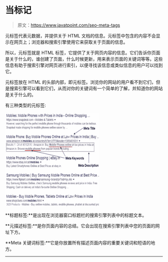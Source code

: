 # 当标记

> 原文：<https://www.javatpoint.com/seo-meta-tags>

元标签代表元数据，并提供关于 HTML 文档的信息。元标签中包含的内容不会显示在网页上；浏览器和搜索引擎使用它来获取关于页面的信息。

所以，元标签就是 HTML 标签，它提供了关于网页内容的信息。它们告诉你页面是关于什么的，谁创建了页面，什么时候更新，用来表示页面的关键词等等。这些信息有助于搜索引擎对网页进行索引，以便寻找该信息或类似信息的用户可以找到它。

元标签放在 HTML 的头部内部，即元标签。浏览你的网站的用户看不到它们，但是搜索引擎可以看到它们，从而对你的关键词有一个简单的了解，并知道你的网站是关于什么的。

有三种类型的元标签:

![SEO Meta tags 1](img/820985cc4c79808cafd8ae8cb742a26b.png)

**标题标签:**是出现在浏览器窗口标题栏的搜索引擎列表中的标题文本。

**元描述标签:**是你页面内容的总结。它会出现在搜索引擎列表中您的页面的网址下方。

**Meta 关键词标签:**它是你放置所有描述页面内容的重要关键词和短语的地方。

* * *